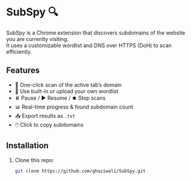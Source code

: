 # SubSpy 🔍

SubSpy is a Chrome extension that discovers subdomains of the website you are currently visiting.  
It uses a customizable wordlist and DNS over HTTPS (DoH) to scan efficiently.

## Features
- 🚀 One-click scan of the active tab’s domain  
- 📂 Use built-in or upload your own wordlist  
- ⏸️ Pause / ▶️ Resume / ⏹️ Stop scans  
- 📊 Real-time progress & found subdomain count  
- 📥 Export results as `.txt`  
- 🖱️ Click to copy subdomains  

## Installation
1. Clone this repo:
   ```bash
   git clone https://github.com/ghaziwali/SubSpy.git
